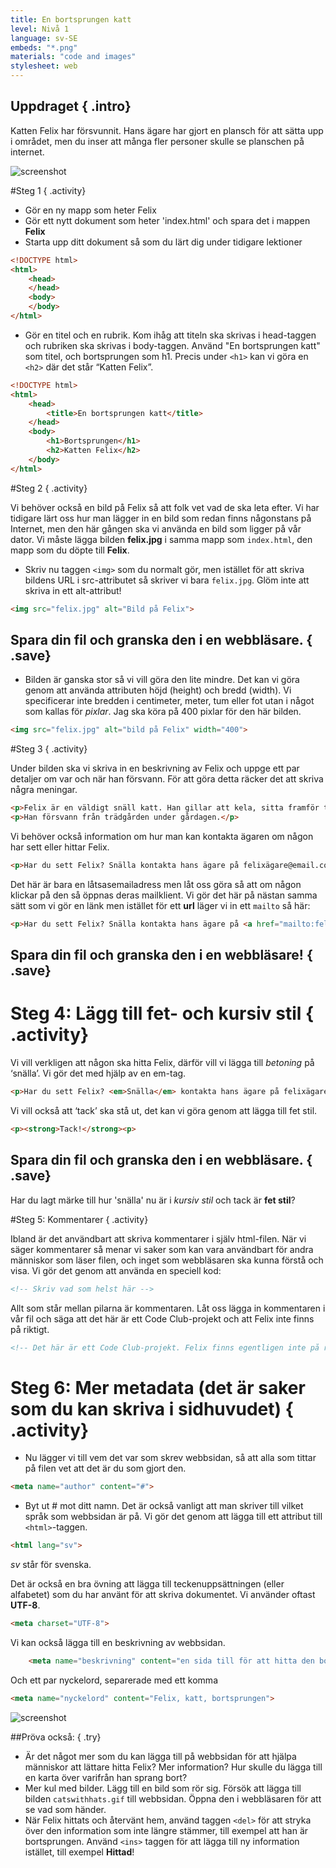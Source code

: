 ```yaml
---
title: En bortsprungen katt
level: Nivå 1
language: sv-SE
embeds: "*.png"
materials: "code and images"
stylesheet: web
---
```


## __Uppdraget__ { .intro}

Katten Felix har försvunnit. Hans ägare har gjort en plansch för att sätta upp i området, men du inser att många fler personer skulle se planschen på internet.

![screenshot](missingcat.png)

#Steg 1 { .activity}

+ Gör en ny mapp som heter Felix
+ Gör ett nytt dokument som heter 'index.html' och spara det i mappen **Felix**
+ Starta upp ditt dokument så som du lärt dig under tidigare lektioner

```html
<!DOCTYPE html>
<html>
	<head>
	</head>
	<body>
	</body>
</html>
```

+ Gör en titel och en rubrik. Kom ihåg att titeln ska skrivas i head-taggen och rubriken ska skrivas i body-taggen. Använd "En bortsprungen katt" som titel, och bortsprungen som h1. Precis under `<h1>` kan vi göra en `<h2>` där det står “Katten Felix”.

```html
<!DOCTYPE html>
<html>
	<head>
		<title>En bortsprungen katt</title>
	</head>
	<body>
		<h1>Bortsprungen</h1>
		<h2>Katten Felix</h2>
	</body>
</html>
```

#Steg 2 { .activity}

Vi behöver också en bild på Felix så att folk vet vad de ska leta efter. Vi har tidigare lärt oss hur man lägger in en bild som redan finns någonstans på Internet, men den här gången ska vi använda en bild som ligger på vår dator. Vi måste lägga bilden **felix.jpg** i samma mapp som `index.html`, den mapp som du döpte till **Felix**.

+ Skriv nu taggen `<img>` som du normalt gör, men istället för att skriva bildens URL i src-attributet så skriver vi bara `felix.jpg`. Glöm inte att skriva in ett alt-attribut!

```html
<img src="felix.jpg" alt="Bild på Felix">
```

## Spara din fil och granska den i en webbläsare. { .save}

+ Bilden är ganska stor så vi vill göra den lite mindre. Det kan vi göra genom att använda attributen höjd (height) och bredd (width). Vi specificerar inte bredden i centimeter, meter, tum eller fot utan i något som kallas för *pixlar*. Jag ska köra på 400 pixlar för den här bilden.

```html
<img src="felix.jpg" alt="bild på Felix" width="400">
```

#Steg 3 { .activity}

Under bilden ska vi skriva in en beskrivning av Felix och uppge ett par detaljer om var och när han försvann. För att göra detta räcker det att skriva några meningar.

```html
<p>Felix är en väldigt snäll katt. Han gillar att kela, sitta framför tv:n och sin leksaksmus. Han har orange päls. </p>
<p>Han försvann från trädgården under gårdagen.</p>
```

Vi behöver också information om hur man kan kontakta ägaren om någon har sett eller hittar Felix. 

```html
<p>Har du sett Felix? Snälla kontakta hans ägare på felixägare@email.com</p>
```

Det här är bara en låtsasemailadress men låt oss göra så att om någon klickar på den så öppnas deras mailklient. Vi gör det här på nästan samma sätt som vi gör en länk men istället för ett __url__ läger vi in ett `mailto` så här:

```html
<p>Har du sett Felix? Snälla kontakta hans ägare på <a href="mailto:felixägare@email.com">felixägare@email.com</a></p>
```

## Spara din fil och granska den i en webbläsare! { .save}

# Steg 4: Lägg till fet- och kursiv stil { .activity}

Vi vill verkligen att någon ska hitta Felix, därför vill vi lägga till *betoning* på ‘snälla’. Vi gör det med hjälp av en em-tag.

```html
<p>Har du sett Felix? <em>Snälla</em> kontakta hans ägare på felixägare@email.com</p>
```

Vi vill också att ‘tack’ ska stå ut, det kan vi göra genom att lägga till fet stil. 

```html
<p><strong>Tack!</strong><p>
```

## Spara din fil och granska den i en webbläsare. { .save}

Har du lagt märke till hur 'snälla' nu är i *kursiv stil* och tack är **fet stil**?

#Steg 5: Kommentarer { .activity}

Ibland är det användbart att skriva kommentarer i själv html-filen. När vi säger kommentarer så menar vi saker som kan vara användbart för andra människor som läser filen, och inget som webbläsaren ska kunna förstå och visa. Vi gör det genom att använda en speciell kod:

```html
<!-- Skriv vad som helst här -->
```

Allt som står mellan pilarna är kommentaren. Låt oss lägga in kommentaren i vår fil och säga att det här är ett Code Club-projekt och att Felix inte finns på riktigt.

```html
<!-- Det här är ett Code Club-projekt. Felix finns egentligen inte på riktigt och är inte bortsprungen -->
```

# Steg 6: Mer metadata (det är saker som du kan skriva i sidhuvudet) { .activity}

+ Nu lägger vi till vem det var som skrev webbsidan, så att alla som tittar på filen vet att det är du som gjort den.

```html
<meta name="author" content="#">
```

+ Byt ut # mot ditt namn. Det är också vanligt att man skriver till vilket språk som webbsidan är på. Vi gör det genom att lägga till ett attribut till `<html>`-taggen.

```html
<html lang="sv">
```

*sv* står för svenska. 

Det är också en bra övning att lägga till teckenuppsättningen (eller alfabetet) som du har använt för att skriva dokumentet. Vi använder oftast __UTF-8__.

```html
<meta charset="UTF-8">
```

Vi kan också lägga till en beskrivning av webbsidan.

```html
	<meta name="beskrivning" content="en sida till för att hitta den bortsprungna katten Felix">
```

Och ett par nyckelord, separerade med ett komma

```html
<meta name="nyckelord" content="Felix, katt, bortsprungen">
```

![screenshot](screenshot_jsbin.png)

##Pröva också: { .try}

+ Är det något mer som du kan lägga till på webbsidan för att hjälpa människor att lättare hitta Felix? Mer information? Hur skulle du lägga till en karta över varifrån han sprang bort?
+ Mer kul med bilder. Lägg till en bild som rör sig. Försök att lägga till bilden `catswithhats.gif` till webbsidan. Öppna den i webbläsaren för att se vad som händer.
+ När Felix hittats och återvänt hem, använd taggen `<del>` för att stryka över den information som inte längre stämmer, till exempel att han är bortsprungen. Använd `<ins>` taggen för att lägga till ny information istället, till exempel __Hittad__!
